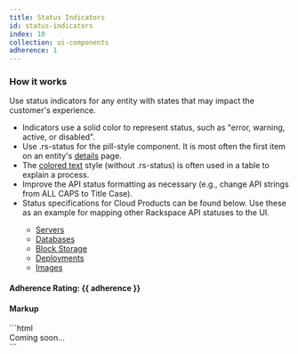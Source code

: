 ```yaml
---
title: Status Indicators
id: status-indicators
index: 10
collection: ui-components
adherence: 1
---
```

<div class="row">
  <div class="col-md-3">
		<h3>How it works</h3>
		<p>Use status indicators for any entity with states that may impact the customer's experience.</p>
		<ul>
			<li>Indicators use a solid color to represent status, such as "error, warning, active, or disabled".</li>
			<li>Use .rs-status for the pill-style component. It is most often the first item on an entity's <a href="#details">details</a> page.</li>
      <li>The <a href="#colored-text">colored text</a> style (without .rs-status) is often used in a table to explain a process.</li>
			<li>Improve the API status formatting as necessary (e.g., change API strings from ALL CAPS to Title Case).</li>
			<li>Status specifications for Cloud Products can be found below. Use these as an example for mapping other Rackspace API statuses to the UI.</li>
			<ul>
				<li><a href="https://one.rackspace.com/display/reach/Cloud+Servers+Status+Specification">Servers</a></li>
				<li><a href="https://one.rackspace.com/display/reach/Cloud+Database+Status+Specification">Databases</a></li>
				<li><a href="https://one.rackspace.com/display/reach/Block+Storage+Status+Specification">Block Storage</a></li>
				<li><a href="https://one.rackspace.com/display/reach/Deployments+Status+Specification">Deployments</a></li>
				<li><a href="https://one.rackspace.com/display/reach/Images+Status+Specification">Images</a></li>
			</ul>
		</ul>
		<h4>Adherence Rating: {{ adherence }}</h4>
  </div>
  <div class="col-md-9">
    <h4>Markup</h4>
```html
   <div>Coming soon...</div>
```
  </div>
</div>